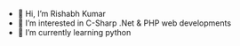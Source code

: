 - 👋 Hi, I’m Rishabh Kumar
- 👀 I’m interested in C-Sharp .Net & PHP web developments
- 🌱 I’m currently learning python
